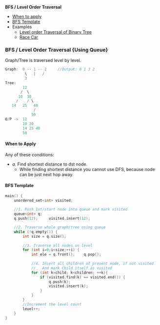 **BFS / Level Order Traversal**
- [When to apply](#w)
- [BFS Template](#t)
- Examples
  - [Level order Traversal of Binary Tree](DS_Questions/Data_Structures/Trees/BinaryTree/Traversal/Spiral/LeftToRight_LevelByLevel/README.md#a1)
  - [Race Car](/DS_Questions/Questions/Graphs/Find/Directed_Graph/Cyclic/RaceCar.md) 

### BFS / Level Order Traversal {Using Queue}
Graph/Tree is traversed level by level.
```c
Graph: 	0 -- 1 -- 2		//Output: 0 1 3 2
         \   |	 /
	     3
Tree:
        12
       /  \
      10  30
     /    / \
   14   25   40
             /
            50
O/P ->  12 
        10 30 
        14 25 40 
        50
```

<a name=w></a>
#### When to Apply
Any of these conditions:
- _a._ Find shortest distance to dst node.
  - While finding shortest distance you cannot use DFS, because node can be just next hop away.

<a name=t></a>
#### BFS Template
```c
main() {
	unordered_set<int> visited;
	
	//1. Push 1st/start node into queue and mark visited
	queue<int> q;
	q.push(12); 	visited.insert(12);

	//2. Traverse whole graph/tree using queue
	while (!q.empty()) {
		int size = q.size();
		
		//3. Traverse all nodes on level
		for (int i=0;i<size;++i) {
			int ele = q.front();	q.pop();
		
			//4. Insert all children of present node, if not visited
			//   And mark Child itself as visited
			for (int k=child; k<children; ++k){
				if (visited.find(k) == visited.end()) {
					q.push(k);
					visited.insert(k);
				}
			}
		}
		//Increment the level count
		level++;
	}
}
```
